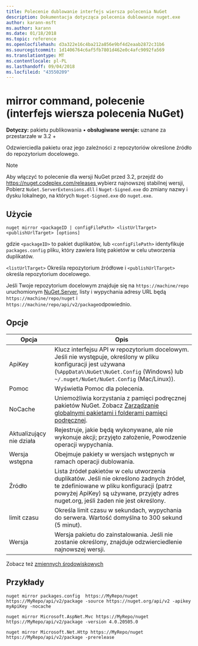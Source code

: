 ```yaml
---
title: Polecenie dublowanie interfejs wiersza polecenia NuGet
description: Dokumentacja dotycząca polecenia dublowanie nuget.exe
author: karann-msft
ms.author: karann
ms.date: 01/18/2018
ms.topic: reference
ms.openlocfilehash: d3a322e16c4ba212a856e9bf4d2eaab2872c31b6
ms.sourcegitcommit: 1d1406764c6af5fb7801d462e0c4afc9092fa569
ms.translationtype: MT
ms.contentlocale: pl-PL
ms.lasthandoff: 09/04/2018
ms.locfileid: "43550209"
---
```

# <a name="mirror-command-nuget-cli"></a>mirror command, polecenie (interfejs wiersza polecenia NuGet)

**Dotyczy:** pakietu publikowania &bullet; **obsługiwane wersje:** uznane za przestarzałe w 3.2 +

Odzwierciedla pakietu oraz jego zależności z repozytoriów określone źródło do repozytorium docelowego.

> [!NOTE]
> Aby włączyć to polecenie dla wersji NuGet przed 3.2, przejdź do [ https://nuget.codeplex.com/releases ](https://nuget.codeplex.com/releases)wybierz najnowszej stabilnej wersji, Pobierz `NuGet.ServerExtensions.dll` i `Nuget-Signed.exe` do zmiany nazwy i dysku lokalnego, na których `Nuget-Signed.exe` do `nuget.exe`.

## <a name="usage"></a>Użycie

```cli
nuget mirror <packageID | configFilePath> <listUrlTarget> <publishUrlTarget> [options]
```

gdzie `<packageID>` to pakiet duplikatów, lub `<configFilePath>` identyfikuje `packages.config` pliku, który zawiera listę pakietów w celu utworzenia duplikatów.

`<listUrlTarget>` Określa repozytorium źródłowe i `<publishUrlTarget>` określa repozytorium docelowego.

Jeśli Twoje repozytorium docelowym znajduje się na `https://machine/repo` uruchomionym [NuGet.Server](../hosting-packages/nuget-server.md), listy i wypychania adresy URL będą `https://machine/repo/nuget` i `https://machine/repo/api/v2/package`odpowiednio.

## <a name="options"></a>Opcje

| Opcja | Opis |
| --- | --- |
| ApiKey | Klucz interfejsu API w repozytorium docelowym. Jeśli nie występuje, określony w pliku konfiguracji jest używana (`%AppData%\NuGet\NuGet.Config` (Windows) lub `~/.nuget/NuGet/NuGet.Config` (Mac/Linux)). |
| Pomoc | Wyświetla Pomoc dla polecenia. |
| NoCache | Uniemożliwia korzystania z pamięci podręcznej pakietów NuGet. Zobacz [Zarządzanie globalnymi pakietami i folderami pamięci podręcznej](../consume-packages/managing-the-global-packages-and-cache-folders.md). |
| Aktualizujący nie działa | Rejestruje, jakie będą wykonywane, ale nie wykonuje akcji; przyjęto założenie, Powodzenie operacji wypychania. |
| Wersja wstępna | Obejmuje pakiety w wersjach wstępnych w ramach operacji dublowania. |
| Źródło | Lista źródeł pakietów w celu utworzenia duplikatów. Jeśli nie określono żadnych źródeł, te zdefiniowane w pliku konfiguracji (patrz powyżej ApiKey) są używane, przyjęty adres nuget.org, jeśli żaden nie jest określony. |
| limit czasu | Określa limit czasu w sekundach, wypychania do serwera. Wartość domyślna to 300 sekund (5 minut). |
| Wersja | Wersja pakietu do zainstalowania. Jeśli nie zostanie określony, znajduje odzwierciedlenie najnowszej wersji. |

Zobacz też [zmiennych środowiskowych](cli-ref-environment-variables.md)

## <a name="examples"></a>Przykłady

```cli
nuget mirror packages.config  https://MyRepo/nuget https://MyRepo/api/v2/package -source https://nuget.org/api/v2 -apikey myApiKey -nocache

nuget mirror Microsoft.AspNet.Mvc https://MyRepo/nuget https://MyRepo/api/v2/package -version 4.0.20505.0

nuget mirror Microsoft.Net.Http https://MyRepo/nuget https://MyRepo/api/v2/package -prerelease
```

